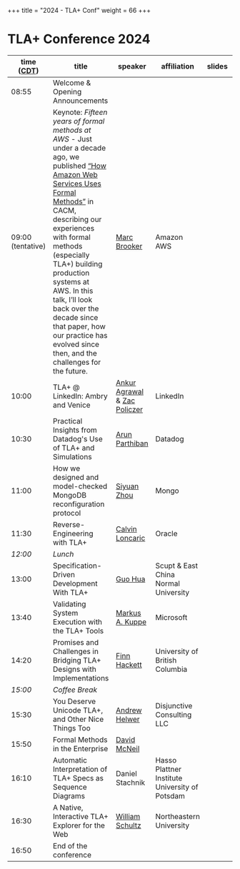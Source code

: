 +++
title = "2024 - TLA+ Conf"
weight = 66
+++

# TLA+ Conference 2024


time ([CDT](https://www.timeanddate.com/time/zone/usa/st-louis))  | title  | speaker | affiliation | slides | recording |
------|--------|---------|--------|------------|-----|
08:55 | Welcome & Opening Announcements | |  |  | |
09:00 (tentative) | Keynote: *Fifteen years of formal methods at AWS* - Just under a decade ago, we published [“How Amazon Web Services Uses Formal Methods”](https://www.amazon.science/publications/how-amazon-web-services-uses-formal-methods) in CACM, describing our experiences with formal methods (especially TLA+) building production systems at AWS. In this talk, I’ll look back over the decade since that paper, how our practice has evolved since then, and the challenges for the future. | [Marc Brooker](https://www.linkedin.com/in/marc-brooker-b431772b/) | Amazon AWS |  | |
10:00 | TLA+ @ LinkedIn: Ambry and Venice | [Ankur Agrawal](https://www.linkedin.com/in/erankuragr/) & [Zac Policzer](https://www.linkedin.com/in/zac-policzer-41160157/) | LinkedIn |  | |
10:30 | Practical Insights from Datadog's Use of TLA+ and Simulations | [Arun Parthiban](https://www.linkedin.com/in/arunparthiban/) | Datadog |  ||
11:00 | How we designed and model-checked MongoDB reconfiguration protocol | [Siyuan Zhou](https://www.linkedin.com/in/siyuan-zhou-5b477817/) | Mongo |  ||
11:30 | Reverse-Engineering with TLA+ | [Calvin Loncaric](https://calvin.loncaric.us) | Oracle |  ||
_12:00_ |	*Lunch* |
13:00 | Specification-Driven Development With TLA+ | [Guo Hua](https://github.com/ybbh) | Scupt & East China Normal University |  ||
13:40 | Validating System Execution with the TLA+ Tools | [Markus A. Kuppe](https://www.linkedin.com/in/markus-kuppe-643559180/) | Microsoft |  ||
14:20 | Promises and Challenges in Bridging TLA+ Designs with Implementations | [Finn Hackett](https://fhackett.github.io) | University of British Columbia |  ||
_15:00_ | *Coffee Break* |
15:30 | You Deserve Unicode TLA+, and Other Nice Things Too | [Andrew Helwer](https://www.linkedin.com/in/ahelwer/) | Disjunctive Consulting LLC |  ||
15:50 | Formal Methods in the Enterprise | [David McNeil](https://david-mcneil.com) |  |  ||
16:10 | Automatic Interpretation of TLA+ Specs as Sequence Diagrams | Daniel Stachnik | Hasso Plattner Institute University of Potsdam |  ||
16:30 | A Native, Interactive TLA+ Explorer for the Web | [William Schultz](https://will62794.github.io) | Northeastern University |  | |
16:50 | End of the conference |
